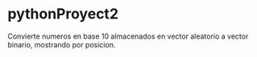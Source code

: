 # pythonProyect2
Convierte numeros en base 10 almacenados en vector aleatorio a vector binario, mostrando por posicion.

